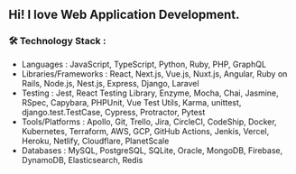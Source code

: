 ## Hi! I love Web Application Development.

### :hammer_and_wrench: Technology Stack :

- Languages : JavaScript, TypeScript, Python, Ruby, PHP, GraphQL
- Libraries/Frameworks : React, Next.js, Vue.js, Nuxt.js, Angular, Ruby on Rails, Node.js, Nest.js, Express, Django, Laravel
- Testing : Jest, React Testing Library, Enzyme, Mocha, Chai, Jasmine, RSpec, Capybara, PHPUnit, Vue Test Utils, Karma, unittest, django.test.TestCase, Cypress, Protractor, Pytest
- Tools/Platforms : Apollo, Git, Trello, Jira, CircleCI, CodeShip, Docker, Kubernetes, Terraform, AWS, GCP, GitHub Actions, Jenkis, Vercel, Heroku, Netlify, Cloudflare, PlanetScale
- Databases : MySQL, PostgreSQL, SQLite, Oracle, MongoDB, Firebase, DynamoDB, Elasticsearch, Redis
